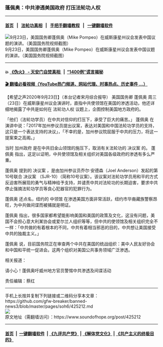 ### 蓬佩奥：中共渗透美国政府 打压法轮功人权
------------------------

#### [首页](https://github.com/gfw-breaker/banned-news3/blob/master/README.md) &nbsp;&nbsp;|&nbsp;&nbsp; [法轮功真相](https://github.com/begood0513/basic/blob/master/README.md)  &nbsp;&nbsp;|&nbsp;&nbsp; [手把手翻墙教程](https://github.com/gfw-breaker/guides/wiki)  &nbsp;&nbsp;|&nbsp;&nbsp; [一键翻墙软件](https://github.com/gfw-breaker/nogfw/blob/master/README.md)  



<div><img alt="9月23日，美国国务卿蓬佩奥（Mike Pompeo）在威斯康星州议会发表中国议题的演讲。（美国国务院视频截图）" src="https://img.soundofhope.org/2020-09/999-1600924066876.png"/>
<br/><figcaption class="caption">
 9月23日，美国国务卿蓬佩奥（Mike Pompeo）在威斯康星州议会发表中国议题的演讲。（美国国务院视频截图）
</figcaption></div><hr/>

#### 💥 [《伪火》 - 天安门自焚真相 ](http://158.247.195.190:10000/videos/blog/weihuo.html)&nbsp; |&nbsp; [“1400例”谎言揭秘  ](http://158.247.195.190:10000/videos/blog/jiexi1400.html)

#### [ 🎬  翻墙必看视频（YouTube热门频道、网站代理、时事热点、历史事件 ...）](https://github.com/gfw-breaker/links/blob/master/banned.md)

<div><div class="Content__Wrapper sc-1bvya0-0 grZQxZ">
 <p class="meta-top">
  <span class="meta">
   【希望之声2020年9月23日】（本台记者宋月综合报导）
  </span>
  美国国务卿
  <ok href="/term/4007">
   蓬佩奥
  </ok>
  周三（23日）在威斯康星州议会演讲时，直指中共使领馆在美国的渗透活动，他还详细地揭露了中共是如何在
  <ok href="/term/175634">
   法轮功人权
  </ok>
  议题上，企图控制美国地方政府的。
 </p>
 <p>
  「他们（法轮功学员）在中共对信仰的打压下，承受了巨大的痛苦。」
  <ok href="/term/4007">
   蓬佩奥
  </ok>
  在演讲中说：「2017年加州参议员提出议案，表达对美国和中国法轮功学员的支持，这只是一个表达支持的决议」，「不幸的是，加州参议院屈服于中共的压力，将这一提案束之高阁。」
 </p>
 <div class="AD_Embed__Wrap-sc-1xslmin-0 igMuqX module desktop">
  <div>
  </div>
 </div>
 <p>
  当时
  <ok href="/term/217243">
   加州政府
  </ok>
  是在中共旧金山领馆的施压下，取消有关法轮功的
  <ok href="/term/64546">
   决议案
  </ok>
  的。
  <ok href="/term/4007">
   蓬佩奥
  </ok>
  指出，这足以证明，中共使领馆及相关组织对美国各级政府的渗透有多么严重。
 </p>
 <p>
  <ok href="/term/4007">
   蓬佩奥
  </ok>
  提到的
  <ok href="/term/64546">
   决议案
  </ok>
  ，是由加州参议员乔尔·安德森（Joel Anderson）发起的第10号联合
  <ok href="/term/64546">
   决议案
  </ok>
  （SJR-10）（简称10号议案）。该议案对法轮功学员用和平的方式反迫害所展现的勇气与精神给予支持，并谴责中共对法轮功的长期迫害，要求中共停止强摘法轮功学员等良心犯器官的犯罪行为。
 </p>
 <p>
  <ok href="/term/4007">
   蓬佩奥
  </ok>
  还点名，纽约的
  <ok href="/term/8157">
   中领馆
  </ok>
  在渗透美国方面非常活跃，纽约市华裔藏族警察昂旺，为中共做间谍而被捕就是明证。
 </p>
 <p>
  <ok href="/term/4007">
   蓬佩奥
  </ok>
  指出，很多国家都希望能影响美国和美国的政策及文化，这没有问题，美国不会担心意大利某协会或爱尔兰人组织等等，但中共的使领馆及相关组织完全不一样：「中共做的有着根本的不同，中共有着相当邪恶的目的，中共想让美国接受中共的独裁主义。」
 </p>
 <p>
  <ok href="/term/4007">
   蓬佩奥
  </ok>
  说，目前国务院正在审查两个中共在美国的统战组织：美中人民友好协会和中国和平统一促进会。这两个组织对美国公共事务领域广泛渗透。
 </p>
 <p>
  相关报道：
 </p>
 <p>
  <ok href="https://www.soundofhope.org/post/425089">
   请小心！蓬佩奥吁威州地方官员警惕中共渗透及间谍活动
  </ok>
 </p>
 <p class="meta-btm">
  责任编辑：蔡红
 </p>
</div>
</div>
<hr/>
手机上长按并复制下列链接或二维码分享本文章：<br/>
https://github.com/gfw-breaker/banned-news3/blob/master/pages/soh6/425212.md <br/>
<a href='https://github.com/gfw-breaker/banned-news3/blob/master/pages/soh6/425212.md'><img src='https://github.com/gfw-breaker/banned-news3/blob/master/pages/soh6/425212.md.png'/></a> <br/>
原文地址（需翻墙访问）：https://www.soundofhope.org/post/425212


------------------------
#### [首页](https://github.com/gfw-breaker/banned-news3/blob/master/README.md) &nbsp;|&nbsp; [一键翻墙软件](https://github.com/gfw-breaker/nogfw/blob/master/README.md) &nbsp;| [《九评共产党》](https://github.com/gfw-breaker/9ping.md/blob/master/README.md#九评之一评共产党是什么) | [《解体党文化》](https://github.com/gfw-breaker/jtdwh.md/blob/master/README.md) | [《共产主义的终极目的》](https://github.com/gfw-breaker/gczydzjmd.md/blob/master/README.md)


<img src='http://gfw-breaker.win/banned-news3/pages/soh6/425212.md' width='0px' height='0px'/>